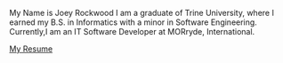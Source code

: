 My Name is Joey Rockwood
I am a graduate of Trine University, where I earned my B.S. in Informatics with a minor in Software Engineering.
Currently,I am an IT Software Developer at MORryde, International.

[My Resume](/Resume.md)